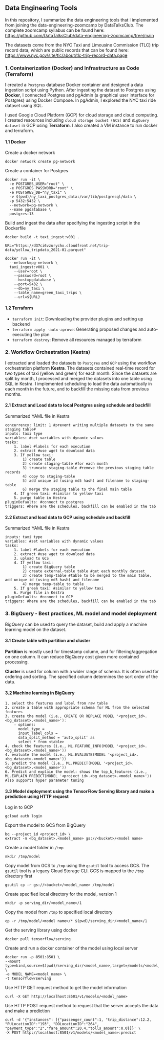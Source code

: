 ## Data Engineering Tools

In this repository, I summarize the data engineering tools that I implemented from joining the data-engineering-zoomcamp by DataTalksClub. The complete zoomcamp syllabus can be found here: <https://github.com/DataTalksClub/data-engineering-zoomcamp/tree/main>

The datasets come from the NYC Taxi and Limousine Commission (TLC) trip record data, which are public records that can be found here: <https://www.nyc.gov/site/tlc/about/tlc-trip-record-data.page>

### 1. Containerization (Docker) and Infrastructure as Code (Terraform)

I created a `Postgres` database Docker container and designed a data ingestion script using Python.  After ingesting the dataset to Postgres using **Docker**, I connected Postgres and pgAdmin (a graphical user interface for Postgres) using Docker Compose. In pgAdmin, I explored the NYC taxi ride dataset using SQL.

I used Google Cloud Platform (GCP) for cloud storage and cloud computing. I created resources including `cloud storage bucket (GCS)` and `BigQuery dataset` in GCP using **Terraform**. I also created a VM instance to run docker and terraform.


#### 1.1 Docker

Create a docker network

```
docker network create pg-network
```

Create a container for Postgres

```
docker run -it \
  -e POSTGRES_USER="root" \
  -e POSTGRES_PASSWORD="root" \
  -e POSTGRES_DB="ny_taxi" \
  -v $(pwd)/ny_taxi_postgres_data:/var/lib/postgresql/data \
  -p 5432:5432 \
  --network=pg-network \
  --name pgdatabase \
  postgres:13
```
Build and ingest the data after specifying the ingesting script in the Dockerfile

```
docker build -t taxi_ingest:v001 .
```
```
URL="https://d37ci6vzurychx.cloudfront.net/trip-data/yellow_tripdata_2021-01.parquet"
```
```
docker run -it \
  --network=pg-network \
  taxi_ingest:v001 \
    --user=root \
    --password=root \
    --host=pgdatabase \
    --port=5432 \
    --db=ny_taxi \
    --table_name=green_taxi_trips \
    --url=${URL}
```

#### 1.2 Terraform
- `terraform init`: Downloading the provider plugins and setting up backend
- `terraform apply -auto-aprove`: Generating proposed changes and auto-executing the plan
- `terraform destroy`: Remove all resources managed by terraform

### 2. Workflow Orchestration (Kestra)
I extracted and loaded the datasets to `Postgres` and `GCP` using the workflow orchestration platform **Kestra**. The datasets contained real-time record for two types of taxi (yellow and green) for each month. Since the datasets are split by month, I processed and merged the datasets into one table using SQL in Kestra. I implemented scheduling to load the data automatically in each month in the future, and to backfill the missing data from previous months. 

#### 2.1 Extract and Load data to local Postgres using schedule and backfill

Summarized YAML file in Kestra

```
concurrency: limit: 1 #prevent writing multiple datasets to the same staging table#
inputs: taxi type
variables: #set variables with dynamic values
tasks: 
	1. label #labels for each execution 
	2. extract #use wget to download data
	3. If yellow taxi:
		1) create table
		2) create staging-table #for each month
		3) truncate staging-table #remove the previous staging table records
		4) copy to staging-table
		5) add unique id (using md5 hash) and filename to staging-table
		6) merge the staging table to the final main table
	4. If green taxi: #similar to yellow taxi
	5. purge table in Kestra
pluginDefaults: #connect to postgres
triggers: #here are the schedules, backfill can be enabled in the tab
```

#### 2.2 Extract and load data to GCP using schedule and backfill

Summarized YAML file in Kestra

```
inputs: taxi type
variables: #set variables with dynamic values
tasks:
	1. label #labels for each execution 
	2. extract #use wget to download data
	3. upload to GCS
	4. If yellow taxi:
		1) create BigQuery table
		2) create external-table table #get each monthly dataset
		3) create temp-table #table to be merged to the main table, add unique id (using md5 hash) and filename
		4) merge temp-table to table
	5. If green taxi: #similar to yellow taxi
	6. Purge file in Kestra
pluginDefaults: #connect to GCP
triggers: #here are the schedules, backfill can be enabled in the tab
```
### 3. BigQuery - Best practices, ML model and model deployment
BigQuery can be used to query the dataset, build and apply a machine learning model on the dataset.

#### 3.1 Create table with partition and cluster

**Partition** is mostly used for timestamp column, and for filtering/aggregation on one  column. It can reduce BigQuery cost given more contained processing.<br>

**Cluster** is used for column with a wider range of schema. It is often used for ordering and sorting. The specified column determines the sort order of the data.

#### 3.2 Machine learning in BigQuery
```
1. select the features and label from raw table
2. create a table with appropriate schema for ML from the selected features 
3. create the model (i.e., CREATE OR REPLACE MODEL '<project_id>.<bg_dataset>.<model_name>'): 
	- options:
	  model_type = 
	  input_label_cols = 
	  data_split_method = ‘auto_split’ as
	  select * from <table>
4. check the features (i.e., ML.FEATURE_INFO(MODEL '<project_id>.<bg_dataset>.<model_name>'))
4. evaluate the model (i.e., ML.EVALUATE(MODEL '<project_id>.<bg_dataset>.<model_name>'))
5. predict the model (i.e., ML.PREDICT(MODEL '<project_id>.<bg_dataset>.<model_name>'))
6. Predict and explain the model: shows the top_k_features (i.e., ML.EXPLAIN_PREDICT(MODEL '<project_id>.<bg_dataset>.<model_name>')) 
Also supports hyper parameter tuning 
```
#### 3.3 Model deployment using the TensorFlow Serving library and make a prediction using HTTP request
Log in to GCP

```
gcloud auth login
```
Export the model to GCS from BigQuery

```
bq --project_id <project_id> \
extract -m <bq_dataset>.<model_name> gs://<bucket>/<model name> 
```
Create a model folder in `/tmp`

```
mkdir /tmp/model
```
Copy model from GCS to `/tmp` using the `gsutil` tool to access GCS. The `gsutil` tool is a legacy Cloud Storage CLI. GCS is mapped to the `/tmp` directory first

```
gsutil cp -r gs://<bucket>/<model_name> /tmp/model
```

Create specified local directory for the model, version 1

```
mkdir -p serving_dir/<model_name>/1
```
Copy the model from `/tmp` to specified local directory

```
cp -r /tmp/model/<model name>/* $(pwd)/serving_dir/<model_name>/1
```

Get the serving library using docker

```
docker pull tensorflow/serving
```
Create and run a docker container of the model using local server

```
docker run -p 8501:8501 \
--mount type=bind,source=$(pwd)/serving_dir/<model_name>,target=/models/<model_name> \
-e MODEL_NAME=<model_name> \
-t tensorflow/serving
```
Use HTTP GET request method to get the model information

```
curl -X GET http://localhost:8501/v1/models/<model_name>
```

Use HTTP POST request method to request that the server accepts the data and make a prediction

```
curl -d '{"instances": [{"passenger_count":1, "trip_distance":12.2, "PULocationID":"193", "DOLocationID":"264", "payment_type":"2","fare_amount":20.4,"tolls_amount":0.0}]}' \
-X POST http://localhost:8501/v1/models/<model_name>:predict
```


